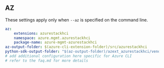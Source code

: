 ## AZ

These settings apply only when `--az` is specified on the command line.

``` yaml $(az)
az:
    extensions: azurestackhci
    namespace: azure.mgmt.azurestackhci
    package-name: azure-mgmt-azurestackhci
az-output-folder: $(azure-cli-extension-folder)/src/azurestackhci
python-sdk-output-folder: "$(az-output-folder)/azext_azurestackhci/vendored_sdks/azurestackhci"
# add additional configuration here specific for Azure CLI
# refer to the faq.md for more details
```
